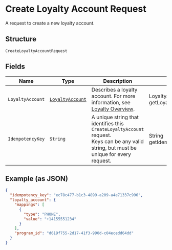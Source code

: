 
# Create Loyalty Account Request

A request to create a new loyalty account.

## Structure

`CreateLoyaltyAccountRequest`

## Fields

| Name | Type | Description | Getter |
|  --- | --- | --- | --- |
| `LoyaltyAccount` | [`LoyaltyAccount`](/doc/models/loyalty-account.md) | Describes a loyalty account. For more information, see<br>[Loyalty Overview](https://developer.squareup.com/docs/loyalty/overview). | LoyaltyAccount getLoyaltyAccount() |
| `IdempotencyKey` | `String` | A unique string that identifies this `CreateLoyaltyAccount` request.<br>Keys can be any valid string, but must be unique for every request. | String getIdempotencyKey() |

## Example (as JSON)

```json
{
  "idempotency_key": "ec78c477-b1c3-4899-a209-a4e71337c996",
  "loyalty_account": {
    "mappings": [
      {
        "type": "PHONE",
        "value": "+14155551234"
      }
    ],
    "program_id": "d619f755-2d17-41f3-990d-c04ecedd64dd"
  }
}
```

